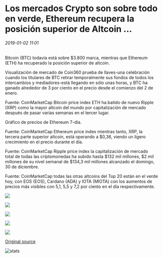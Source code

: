 # Los mercados Crypto son sobre todo en verde, Ethereum recupera la posición superior de Altcoin ...

###### 2019-01-02 11:01

Bitcoin (BTC) todavía está sobre $3.800 marca, mientras que Ethereum (ETH) ha recuperado la posición superior de altcoin.

Visualización de mercado de Coin360 prueba de llaves-una celebración cuando los titulares de BTC retirar temporalmente sus fondos de todos los intercambios y mediadores-está llegando en sólo unas horas, y BTC ha ganado alrededor de 3 por ciento en el precio desde el comienzo del 2 de enero.

Fuente: CoinMarketCap Bitcoin price index ETH ha batido de nuevo Ripple (XRP) como la mayor altcoin del mundo por capitalización de mercado después de pasar varias semanas en el tercer lugar.

Gráfico de precios de Ethereum 7-día.

Fuente: CoinMarketCap Ethereum price index mientras tanto, XRP, la tercera parte superior altcoin, está operando a $0,36, viendo un ligero crecimiento en el precio durante el día.

Fuente: CoinMarketCap Ripple price index la capitalización de mercado total de todas las criptomonedas ha subido hasta $132 mil millones, $2 mil millones de su nivel semanal de $134,3 mil millones alcanzado el domingo, 30 de diciembre.

Fuente: CoinMarketCap todas las otras altcoins del Top 20 están en el verde hoy, con EOS (EOS), Cardano (ADA) y IOTA (MIOTA) con los aumentos de precios más visibles con 5,1, 5,5 y 7,2 por ciento en el día respectivamente.

![](https://s3.cointelegraph.com/storage/uploads/view/7f93722e9e082ce995d046ad8c1880b2.png)

![](https://s3.cointelegraph.com/storage/uploads/view/520e991c608136bf8bc2f27bcdc4db5d.png)

![](https://s3.cointelegraph.com/storage/uploads/view/df86e7b19612fdb1f2e4867c1f84dc83.png)

![](https://s3.cointelegraph.com/storage/uploads/view/76b886e6ad3f53d93fc0e243b55a8809.png)

![](https://s3.cointelegraph.com/storage/uploads/view/9a200b89cb55c75ac0344090efc19a58.png)

[Original source](https://cointelegraph.com/news/crypto-markets-are-mostly-in-green-ethereum-regains-top-altcoin-position)

![stats](https://c.statcounter.com/11760860/0/a89fa40b/1/ "stats")